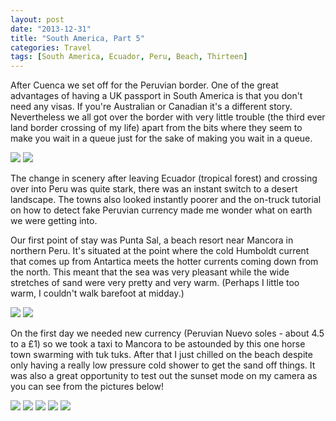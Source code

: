 ```yaml
---
layout: post
date: "2013-12-31"
title: "South America, Part 5"
categories: Travel
tags: [South America, Ecuador, Peru, Beach, Thirteen]
---
```


After Cuenca we set off for the Peruvian border. One of the great advantages of having a UK passport in South America is that you don't need any visas. If you're Australian or Canadian it's a different story. Nevertheless we all got over the border with very little trouble (the third ever land border crossing of my life) apart from the bits where they seem to make you wait in a queue just for the sake of making you wait in a queue.

![](/assets/images/south_america/part_5/01.jpg)
![](/assets/images/south_america/part_5/02.jpg)

The change in scenery after leaving Ecuador (tropical forest) and crossing over into Peru was quite stark, there was an instant switch to a desert landscape. The towns also looked instantly poorer and the on-truck tutorial on how to detect fake Peruvian currency made me wonder what on earth we were getting into.

Our first point of stay was Punta Sal, a beach resort near Mancora in northern Peru. It's situated at the point where the cold Humboldt current that comes up from Antartica meets the hotter currents coming down from the north. This meant that the sea was very pleasant while the wide stretches of sand were very pretty and very warm. (Perhaps I little too warm, I couldn't walk barefoot at midday.)

![](/assets/images/south_america/part_5/03.jpg)
![](/assets/images/south_america/part_5/04.jpg)

On the first day we needed new currency (Peruvian Nuevo soles - about 4.5 to a £1) so we took a taxi to Mancora to be astounded by this one horse town swarming with tuk tuks. After that I just chilled on the beach despite only having a really low pressure cold shower to get the sand off things. It was also a great opportunity to test out the sunset mode on my camera as you can see from the pictures below!

![](/assets/images/south_america/part_5/05.jpg)
![](/assets/images/south_america/part_5/06.jpg)
![](/assets/images/south_america/part_5/07.jpg)
![](/assets/images/south_america/part_5/08.jpg)
![](/assets/images/south_america/part_5/09.jpg)